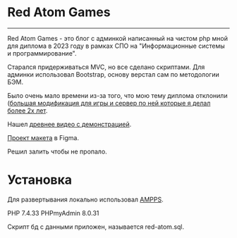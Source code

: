 # Red Atom Games
---
Red Atom Games - это блог с админкой написанный на чистом php мной для диплома в 2023 году в рамках СПО на "Информационные системы и программирование".

Старался придерживаться MVC, но все сделано скриптами. Для админки использовал Bootstrap, основу верстал сам по методологии БЭМ.

Было очень мало времени из-за того, что мою тему диплома отклонили ([большая модификация для игры и сервер по ней которые я делал более 2х лет](https://steamcommunity.com/sharedfiles/filedetails/?id=2528567606).

Нашел [древнее видео с демонстрацией](https://drive.google.com/file/d/1HA0pIXaxEai3O4guo8LpWm_QS95xwMHW/view).

[Проект макета](https://www.figma.com/design/e8ZCawpIKPOrjKVuCpASwq/%D0%A1%D0%B0%D0%B9%D1%82-%D0%B4%D0%BB%D1%8F-%D0%B4%D0%B8%D0%BF%D0%BB%D0%BE%D0%BC%D0%B0?node-id=0-1&p=f&t=Ow0Olwp3izLXnMXp-0) в Figma.

Решил залить чтобы не пропало.

# Установка
Для развертывания локально использовал [AMPPS](https://ampps.com/).

PHP 7.4.33
PHPmyAdmin 8.0.31

Скрипт бд с данными приложен, называется red-atom.sql.
